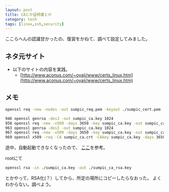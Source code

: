 ```yaml
---
layout: post
title: CAとか証明書とか
category: tech
tags: [linux,ssh,security]
---
```


ここらへんの認識甘かったの、復習をかねて、調べて設定してみました。

## ネタ元サイト

- 以下のサイトの内容を実践。
  - [http://www.aconus.com/~oyaji/www/certs_linux.htm](http://www.aconus.com/~oyaji/www/certs_linux.htm)

## メモ

```bash
openssl req -new -nodes -out sumpic_req.pem -keyout ./sumpic_cert.pem

946 openssl genrsa -des3 -out sumpic_ca.key 1024
958 openssl req -new -x509 -days 3650 -key sumpic_ca.key -out sumpic_ca.crt
963 openssl genrsa -des3 -out sumpic_ca.key 1024
967 openssl req -new -x509 -days 3650 -key sumpic_ca.key -out sumpic_ca.crt
969 openssl x509 -req -CA sumpic_ca.crt -CAkey sumpic_ca.key -days 3650 -in sumpic_req.pem -out sumpic_signed-req.pem -CAcreateserial
```

途中，自動起動できなくなったので、 [ここ](https://web.archive.org/web/20050314031832/http://mm.apache.jp/pipermail/apache-users/2001-April/000074.html)を参考。

rootにて

```bash
openssl rsa -in ./sumpic_ca.key -out ./sumpic_ca_rsa.key
```

とかやって、RSA化(？）してから、所定の場所にコピーしたらなおった。
よくわからない。調べよう。

